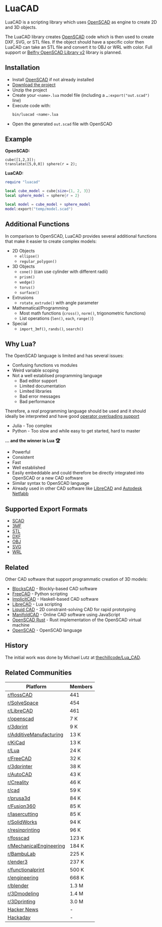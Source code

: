 # LuaCAD

LuaCAD is a scripting library which uses [OpenSCAD] as engine
to create 2D and 3D objects.

[OpenSCAD]: https://www.openscad.org/

The LuaCAD library creates [OpenSCAD] code
which is then used to create DXF, SVG, or STL files.
If the object should have a specific color then LuaCAD can take an STL file
and convert it to OBJ or WRL with color.
Full support or [Belfry OpenSCAD Library v2][BOLS2] library is planned.

[BOLS2]: https://github.com/BelfrySCAD/BOSL2/wiki


## Installation

- Install [OpenSCAD] if not already installed
- [Download the project](https://github.com/ad-si/LuaCAD/archive/refs/heads/main.zip)
- Unzip the project
- Create your `<name>.lua` model file (including a `…:export("out.scad")` line)
- Execute code with:
    ```sh
    bin/luacad <name>.lua
    ```
- Open the generated `out.scad` file with OpenSCAD


## Example

**OpenSCAD:**

```openscad
cube([1,2,3]);
translate([5,0,0]) sphere(r = 2);
```

**LuaCAD:**

```lua
require "luacad"

local cube_model = cube{size={1, 2, 3}}
local sphere_model = sphere{r = 2}

local model = cube_model + sphere_model
model:export("temp/model.scad")
```

## Additional Functions

In comparison to OpenSCAD, LuaCAD provides several additional functions
that make it easier to create complex models:

- 2D Objects
    - `ellipse()`
    - `regular_polygon()`
- 3D Objects
    - `cone()` (can use cylinder with different radii)
    - `prism()`
    - `wedge()`
    - `torus()`
    - `surface()`
- Extrusions
    - `rotate_extrude()` with angle parameter
- Mathematical/Programming
    - Most math functions (`cross()`, `norm()`, trigonometric functions)
    - List operations (`len()`, `each`, `range()`)
- Special
    - `import_3mf()`, `rands()`, `search()`


## Why Lua?

The OpenSCAD language is limited and has several issues:

- Confusing functions vs modules
- Weird variable scoping
- Not a well establised programming language
    - Bad editor support
    - Limited documentation
    - Limited libraries
    - Bad error messages
    - Bad performance

Therefore, a *real* programming language should be used
and it should ideally be interpreted and have good
[operator overloading support](https://en.wikipedia.org/wiki/Operator_overloading)

- Julia - Too complex
- Python - Too slow and while easy to get started, hard to master

**… and the winner is Lua 🏆**

- Powerful
- Consistent
- Fast
- Well established
- Easily embeddable and could therefore be directly integrated
    into OpenSCAD or a new CAD software
- Similar syntax to OpenSCAD language
- Already used in other CAD software like [LibreCAD] and [Autodesk Netfabb]

[LibreCAD]: https://wiki.librecad.org/index.php/LibreCAD_3_-_Lua_Scripting
[Autodesk Netfabb]:
  https://help.autodesk.com/view/NETF/2025/ENU/?guid=GUID-93C06838-2623-4573-9BFB-B1EF4628AC4A


## Supported Export Formats

- [SCAD](https://en.wikipedia.org/wiki/OpenSCAD)
- [3MF](https://en.wikipedia.org/wiki/3D_Manufacturing_Format)
- [STL](https://en.wikipedia.org/wiki/STL_(file_format))
- [DXF](https://en.wikipedia.org/wiki/AutoCAD_DXF)
- [OBJ](https://en.wikipedia.org/wiki/Wavefront_.obj_file)
- [SVG](https://en.wikipedia.org/wiki/Scalable_Vector_Graphics)
- [WRL](https://en.wikipedia.org/wiki/VRML)


## Related

Other CAD software that support programmatic creation of 3D models:

- [BlocksCAD] - Blockly-based CAD software
- [FreeCAD] - Python scripting
- [ImplicitCAD] - Haskell-based CAD software
- [LibreCAD] - Lua scripting
- [Liquid CAD] - 2D constraint-solving CAD for rapid prototyping
- [ManifoldCAD] - Online CAD software using JavaScript
- [OpenSCAD Rust] - Rust implementation of the OpenSCAD virtual machine
- [OpenSCAD] - OpenSCAD language

[BlocksCAD]: https://www.blockscad3d.com/editor/
[FreeCAD]: https://wiki.freecad.org/Python_scripting_tutorial
[ImplicitCAD]: https://implicitcad.org/
[Liquid CAD]: https://github.com/twitchyliquid64/liquid-cad
[ManifoldCAD]: https://manifoldcad.org/
[OpenSCAD Rust]: https://github.com/Michael-F-Bryan/scad-rs


## History

The initial work was done by Michael Lutz at
[thechillcode/Lua_CAD](https://github.com/thechillcode/Lua_CAD).


## Related Communities

Platform                  | Members
--------------------------|--------
[r/flossCAD]              |   441
[r/SolveSpace]            |   454
[r/LibreCAD]              |   461
[r/openscad]              |   7 K
[r/3dprint]               |   9 K
[r/AdditiveManufacturing] |  13 K
[r/KiCad]                 |  13 K
[r/Lua]                   |  24 K
[r/FreeCAD]               |  32 K
[r/3dprinter]             |  38 K
[r/AutoCAD]               |  43 K
[r/Creality]              |  46 K
[r/cad]                   |  59 K
[r/prusa3d]               |  84 K
[r/Fusion360]             |  85 K
[r/lasercutting]          |  85 K
[r/SolidWorks]            |  94 K
[r/resinprinting]         |  96 K
[r/fosscad]               | 123 K
[r/MechanicalEngineering] | 184 K
[r/BambuLab]              | 225 K
[r/ender3]                | 237 K
[r/functionalprint]       | 500 K
[r/engineering]           | 668 K
[r/blender]               | 1.3 M
[r/3Dmodeling]            | 1.4 M
[r/3Dprinting]            | 3.0 M
[Hacker News]             | -
[Hackaday]                | -

[Hackaday]: https://hackaday.com
[Hacker News]: https://news.ycombinator.com
[r/3Dmodeling]: https://www.reddit.com/r/3Dmodeling
[r/3dprint]: https://www.reddit.com/r/3dprint
[r/3dprinter]: https://www.reddit.com/r/3dprinter
[r/3Dprinting]: https://www.reddit.com/r/3Dprinting
[r/AdditiveManufacturing]: https://www.reddit.com/r/AdditiveManufacturing
[r/AutoCAD]: https://www.reddit.com/r/AutoCAD
[r/BambuLab]: https://www.reddit.com/r/BambuLab
[r/blender]: https://www.reddit.com/r/blender
[r/cad]: https://www.reddit.com/r/cad/
[r/Creality]: https://www.reddit.com/r/Creality
[r/ender3]: https://www.reddit.com/r/ender3
[r/engineering]: https://www.reddit.com/r/engineering
[r/flossCAD]: https://www.reddit.com/r/flossCAD
[r/fosscad]: https://www.reddit.com/r/fosscad
[r/FreeCAD]: https://www.reddit.com/r/FreeCAD
[r/functionalprint]: https://www.reddit.com/r/functionalprint
[r/Fusion360]: https://www.reddit.com/r/Fusion360
[r/KiCad]: https://www.reddit.com/r/KiCad
[r/lasercutting]: https://www.reddit.com/r/lasercutting
[r/LibreCAD]: https://www.reddit.com/r/LibreCAD
[r/Lua]: https://www.reddit.com/r/Lua
[r/MechanicalEngineering]: https://www.reddit.com/r/MechanicalEngineering
[r/openscad]: https://www.reddit.com/r/openscad/
[r/prusa3d]: https://www.reddit.com/r/prusa3d
[r/resinprinting]: https://www.reddit.com/r/resinprinting
[r/SolidWorks]: https://www.reddit.com/r/SolidWorks
[r/SolveSpace]: https://www.reddit.com/r/SolveSpace


